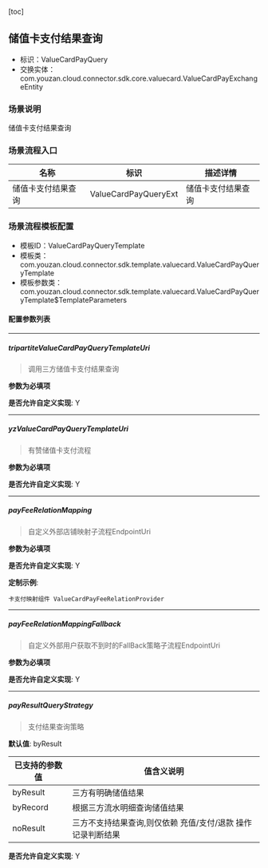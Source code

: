 [toc]

## 储值卡支付结果查询
- 标识：ValueCardPayQuery
- 交换实体：com.youzan.cloud.connector.sdk.core.valuecard.ValueCardPayExchangeEntity
### 场景说明
储值卡支付结果查询
### 场景流程入口

名称 | 标识 | 描述详情
---|---|---
储值卡支付结果查询 | ValueCardPayQueryExt | 储值卡支付结果查询

### 场景流程模板配置
- 模板ID：ValueCardPayQueryTemplate
- 模板类：com.youzan.cloud.connector.sdk.template.valuecard.ValueCardPayQueryTemplate
- 模板参数类：com.youzan.cloud.connector.sdk.template.valuecard.ValueCardPayQueryTemplate$TemplateParameters

#### 配置参数列表

---
##### tripartiteValueCardPayQueryTemplateUri
> 调用三方储值卡支付结果查询

**参数为必填项**


**是否允许自定义实现**: Y

---
##### yzValueCardPayQueryTemplateUri
> 有赞储值卡支付流程

**参数为必填项**


**是否允许自定义实现**: Y

---
##### payFeeRelationMapping
> 自定义外部店铺映射子流程EndpointUri

**参数为必填项**


**是否允许自定义实现**: Y


**定制示例**:
```
卡支付映射组件 ValueCardPayFeeRelationProvider
```
---
##### payFeeRelationMappingFallback
> 自定义外部用户获取不到时的FallBack策略子流程EndpointUri

**参数为必填项**


**是否允许自定义实现**: Y

---
##### payResultQueryStrategy
> 支付结果查询策略

**默认值**: byResult

已支持的参数值 | 值含义说明
---|---
byResult | 三方有明确储值结果
byRecord | 根据三方流水明细查询储值结果
noResult | 三方不支持结果查询,则仅依赖 充值/支付/退款 操作记录判断结果

**是否允许自定义实现**: Y


